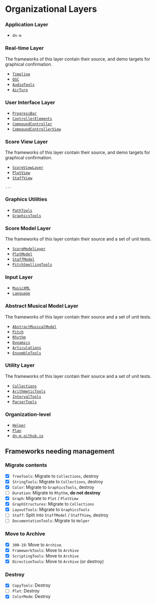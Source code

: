 # Organizational Layers

### Application Layer

- `dn-m`

### Real-time Layer

The frameworks of this layer contain their source, and demo targets for graphical confirmation.

- [`Timeline`](https://github.com/dn-m/Timeline)
- [`OSC`](https://github.com/dn-m/OSC)
- [`AudioTools`](https://github.com/dn-m/AudioTools)
- [`AirTurn`](https://github.com/dn-m/AirTurn)

### User Interface Layer
- [`ProgressBar`](https://github.com/dn-m/ProgressBar)
- [`ControllerElements`](https://github.com/dn-m/ControllerElements)
- [`CompoundController`](https://github.com/dn-m/CompoundController)
- [`CompoundControllerView`](https://github.com/dn-m/CompoundControllerView)

### Score View Layer

The frameworks of this layer contain their source, and demo targets for graphical confirmation.

- [`ScoreViewLayer`](https://github.com/dn-m/ScoreViewLayer)
- [`PlotView`](https://github.com/dn-m/PlotView)
- [`StaffView`](https://github.com/dn-m/StaffView)

`...`

### Graphics Utilities

- [`PathTools`](https://github.com/dn-m/PathTools)
- [`GraphicsTools`](https://github.com/dn-m/GraphicsTools)

### Score Model Layer

The frameworks of this layer contain their source and a set of unit tests.

- [`ScoreModelLayer`](https://github.com/dn-m/ScoreModelLayer)
- [`PlotModel`](https://github.com/dn-m/PlotModel)
- [`StaffModel`](https://github.com/dn-m/StaffModel)
- [`PitchSpellingTools`](https://github.com/dn-m/PitchSpellingTools)

### Input Layer

- [`MusicXML`](https://github.com/dn-m/MusicXML)
- [`Language`](https://github.com/dn-m/Language)

### Abstract Musical Model Layer

The frameworks of this layer contain their source and a set of unit tests.

- [`AbstractMusicalModel`](https://github.com/dn-m/AbstractMusicalModel)
- [`Pitch`](https://github.com/dn-m/Pitch)
- [`Rhythm`](https://github.com/dn-m/Rhythm)
- [`Dynamics`](https://github.com/dn-m/Dynamics)
- [`Articulations`](https://github.com/dn-m/Articulations)
- [`EnsembleTools`](https://github.com/dn-m/EnsembleTools)

### Utility Layer

The frameworks of this layer contain their source and a set of unit tests.

- [`Collections`](https://github.com/dn-m/Collections)
- [`ArithmeticTools`](https://github.com/dn-m/ArithmeticTools)
- [`IntervalTools`](https://github.com/dn-m/IntervalTools)
- [`ParserTools`](https://github.com/dn-m/ParserTools)

### Organization-level

- [`Helper`](https://github.com/dn-m/Helper)
- [`Plan`](https://github.com/dn-m/Plan)
- [`dn-m.github.io`](https://github.com/dn-m/dn-m.github.io)

## Frameworks needing management

### Migrate contents

- [x] `TreeTools`: Migrate to `Collections`, destroy
- [x] `StringTools`: Migrate to `Collections`, destroy
- [x] `Color`: Migrate to `GraphicsTools`, destroy
- [ ] `Duration`: Migrate to `Rhythm`, **do not destroy**
- [x] `Graph`: Migrate to `Plot` / `PlotView`
- [x] `GraphStructures`: Migrate to `Collections`
- [x] `LayoutTools`: Migrate to `GraphicsTools`
- [ ] `Staff`: Split into `StaffModel` / `StaffView`, destroy
- [ ] `DocumentationTools`: Migrate to `Helper`

### Move to Archive

- [x] `300-19`: Move to `Archive`.
- [x] `FrameworkTools`: Move to `Archive`
- [x] `ScriptingTools`: Move to `Archive`
- [x] `DirectionTools`: Move to `Archive` (or destroy)

### Destroy
- [x] `CopyTools`: Destroy
- [ ] `Plot`: Destroy
- [x] `ColorMode`: Destroy
